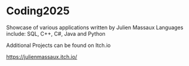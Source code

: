 # Coding2025

Showcase of various applications written by Julien Massaux
Languages include: SQL, C++, C#, Java and Python

Additional Projects can be found on Itch.io

https://julienmassaux.itch.io/
